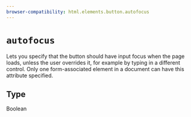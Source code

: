 ```yaml
---
browser-compatibility: html.elements.button.autofocus
---
```


# `autofocus`

Lets you specify that the button should have
input focus when the page loads, unless the user overrides it, for
example by typing in a different control. Only one form-associated
element in a document can have this attribute specified.

## Type

Boolean
